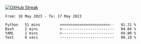 [![GitHub Streak](https://streak-stats.demolab.com?user=renren-017&theme=sea&hide_border=true&background=DD272700)](https://git.io/streak-stats)

<!--START_SECTION:waka-->

```text
From: 10 May 2023 - To: 17 May 2023

Python   51 mins         >>>>>>>>>>>>>>>>>>>>>>>--   91.21 %
Bash     2 mins          >------------------------   04.60 %
YAML     2 mins          >------------------------   04.00 %
Text     0 secs          -------------------------   00.19 %
```

<!--END_SECTION:waka-->
